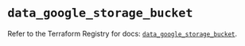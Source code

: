 # `data_google_storage_bucket`

Refer to the Terraform Registry for docs: [`data_google_storage_bucket`](https://registry.terraform.io/providers/hashicorp/google/6.28.0/docs/data-sources/storage_bucket).
